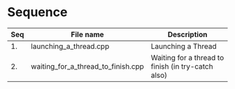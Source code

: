 # Sequence

| Seq | File name | Description |
| ----|-----------|-------------|
| 1. | launching_a_thread.cpp | Launching a Thread |
| 2. | waiting_for_a_thread_to_finish.cpp | Waiting for a thread to finish (in try-catch also) |
